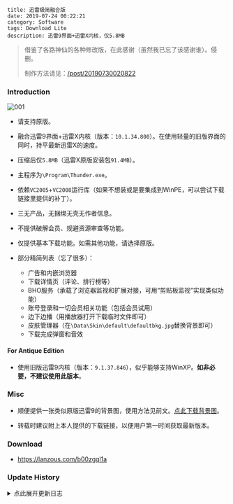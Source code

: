 ```
title: 迅雷极简融合版
date: 2019-07-24 00:22:21
category: Software
tags: Download Lite
description: 迅雷9界面+迅雷X内核，仅5.8MB
```

> 借鉴了各路神仙的各种修改版，在此感谢（虽然我已忘了该感谢谁）。侵删。
>
> 制作方法请见：<a data-sl href="/post/20190730020822">/post/20190730020822</a>

### Introduction

![001](/res/20190724-002221-001.png)

* 请支持原版。

* 融合迅雷9界面+迅雷X内核（版本：`10.1.34.800`）。在使用轻量的旧版界面的同时，持平最新迅雷X的速度。

* 压缩后仅`5.8MB`（迅雷X原版安装包`91.4MB`）。

* 主程序为`\Program\Thunder.exe`。

* 依赖`VC2005`+`VC2008`运行库（如果不想装或是要集成到WinPE，可以尝试下载链接里提供的补丁）。

* 三无产品，无捆绑无壳无作者信息。

* 不提供破解会员、规避资源审查等功能。

* 仅提供基本下载功能。如需其他功能，请选择原版。

* 部分精简列表（忘了很多）：
    * 广告和内嵌浏览器
    * 下载详情页（评论、排行榜等）
    * BHO服务（承载了浏览器监视和扩展对接，可用“剪贴板监视”实现类似功能）
    * 账号登录和一切会员相关功能（包括会员试用）
    * 边下边播（用播放器打开下载临时文件即可）
    * 皮肤管理器（在`\Data\Skin\default\defaultbkg.jpg`替换背景即可）
    * 下载完成弹窗和音效

#### For Antique Edition

* 使用旧版迅雷9内核（版本：`9.1.37.846`），似乎能够支持WinXP。**如非必要，不建议使用此版本**。

### Misc

* 顺便提供一张类似原版迅雷9的背景图，使用方法见前文。<a download="defaultbkg.jpg" href="data:image/jpeg;base64,iVBORw0KGgoAAAANSUhEUgAAAAEAAADICAIAAACmkByiAAAAOElEQVR4AWN8/eELEwMDA0n4P3ZxCsxhpI0b/qPpodAOTHdSaD7Fahmp55b/1HY7Iz49A5vmiMcAMxcUU0SJqrMAAAAASUVORK5CYII=">点此下载背景图</a>。
<!-- 没错，其实这是张PNG图片，照样好使，不是么？ -->

* 转载时建议附上本人提供的下载链接，以便用户第一时间获取最新版本。

### Download

* <https://lanzous.com/b00zgql1a>

### Update History

<details>
<summary>点此展开更新日志</summary>

#### 20200522

* 升级内核至`10.1.34.800`。

#### 20200516

* 减小体积。

* 修复：
    * 默认启用且无法禁用`.torrent`文件自动关联。
    * 主界面右下速度显示过于靠右（缺失会员加速提示所致）。

* 移除：
    * 老板键（可用其他老板键软件替代）。
    * 一些DLL的ASLR标记。

* 其他调整：
    * 设置页面无需最大化也能看到全部内容。
    * 将任务列表“没有正在下载任务”等提示文本统一改为“暂无下载任务”。
    * 悬浮窗贴图重绘。
    * 下载项“继续下载”按钮微调。
    * 保留`\Profiles\TaskDb.dat`（SQLite），在低配设备上大幅提升首次启动速度。
    * 程序目录结构更合理。
    * 更改一些默认设置。

* 这个版本可能不会发布，延期至迅雷X官方更新后同步更新内核。

#### 20200503

* 微调图标（边沿平滑，颜色减淡）。

* 升级内核至`10.1.33.770`。

* 更改命名：原“普通版”改为“古董版”，原“融合版”改为“普通版”。希望此次命名更改能引导更多用户用上新内核。

#### 20200322

* 升级内核至`10.1.31.740`。

#### 20200122

* 减小体积。

* 这是第一个无明显Bug，可长期使用的稳定版本。

* 移除：
    * 主界面工具栏上残留的空白按钮。

#### 20200121

* 减小体积。

* 移除：
    * 残留的lua脚本。

* 其他：
    * 托盘图标文件名称由`thunder.ico`改为`tray.ico`，更“符合人体工学”，避免在隐藏扩展名时混淆（“每次都点错！”——这位傻得可爱的网友如是说）。

#### 20200119

* 减小体积。

* 移除：
    * 下载任务右键菜单内残留的空白条目。
    * 残留的lua脚本。

* 其他调整：
    * 简化皮肤加载流程，小幅提升启动速度。

#### 20200114

* 减小体积：`4.6MB`->`4.5MB`；融合版`5.9MB`->`5.8MB`。

* 修复：
    * 设置页面内的“自动修改为上次使用的目录”选项失效。
    * 主窗口流量监视气泡边缘透明。
    * 新建下载弹窗内的任务临时设置功能失效。

* 移除：
    * 悬浮窗`+0KB/s`字样（原为会员加速数值）。
    * 悬浮窗旋转光珠动画。
    * 设置页面Ratio控件特效。
    * 下载列表右侧边框。
    * 残留的位图和文本资源。
    * 部分提示窗图标。
    * 残留的菜单失效条目（仍有部分条目未能完美去除）。
    * 残留的设置项。
    * BHO服务残留的监视进程列表。
    * 独立代理（可用其他代理工具实现）。

* 其他调整：
    * 设置页面标签仅保留关闭按钮。
    * 减小主窗口最小高度。
    * 窗口阴影更自然。
    * 其他细微调整。

#### 20200101

* 元旦放假咯！

* 减小体积：`4.7MB`->`4.6MB`；融合版内核升级至`10.1.27.658`，略有增重：`5.7MB`->`5.9MB`。

* 移除：
    * 残留的MiniUnZip组件。
    * DownloadSDK各组件数字签名。
    * 各菜单和工具栏内残留的失效条目以及过多分隔线（部分条目未能完美去除，仅采用替换为空白字符串的方法实现）。
    * 残留的设置项。

* 其他调整：
    * 淡化主窗口边框和阴影颜色。
    * 减小下载列表滚动条宽度，降低不透明度。

#### 20190803

* 减小体积：`4.7MB`->`4.7MB`；融合版`5.8MB`->`5.7MB`。

* 移除：
    * 残留的PE清单

* 其他调整：
    * 使用标准PE头。
    * 减小运行库补丁的体积。

#### 20190802

* 减小体积：`4.9MB`->`4.7MB`；融合版`5.9MB`->`5.8MB`。

* 移除：
    * 残留的PE调试信息和映射表。
    * 残留的证书和数字签名。

* 其他调整：
    * 微调主程序图标（边缘平滑）。

#### 20190801

* 减小体积：`5.2MB`->`4.9MB`；融合版`6.2MB`->`5.9MB`。

* 移除：
    * 残留的图片。
    * 残留的lua脚本。

* 其他调整：
    * 微调主窗口布局和配色。
    * 微调主程序图标（扁平化）。

#### 20190731

* 移除：
    * 残留的图片。
    * 残留的lua脚本。

* 其他调整：
    * 主窗口右上关闭按钮更锐利。
    * 微调下载项中某些按钮的大小。
    * 微调主工具栏上的某些按钮。

#### 20190730

* 减小体积：`5.6MB`->`5.2MB`。

* 移除：
    * 残留的设置项。
    * 残留的图片。
    * 残留的lua脚本。
    * 残留的浏览器组件。

* 其他调整：
    * 在设置页面添加引导用户拉伸窗口的提示。
    * 提供融合内核版，使用`10.1.18.500 DownloadSDK`，压缩后`6.2MB`，。

#### 20190729

* 减小体积：`5.7MB`->`5.6MB`。

* 修复：
    * 托盘右键菜单无法切换悬浮窗状态。

* 移除：
    * 残留的图片。
    * 残留的lua脚本。

#### 20190728

* 减小体积：`5.8MB`->`5.7MB`。

* 修复：
    * 悬浮窗进度动画悬空。
    * 主窗口流量监视气泡背景透明。

* 移除：
    * 悬浮窗上的会员相关残留。
    * 残留的图片。

* 其他调整：
    * 降级一些无用但不可删除的组件。
    * 微调设置页面标签。

#### 20190727

* 减小体积：`7.4MB`->`5.8MB`。

* 修复：
    * 主窗口右侧边框过宽。

* 移除：
    * BHO服务。
    * 下载详情页。
    * 残留的图片。
    * 残留的设置项。
    * 启动时主窗口背景渐变动画。
    * 原有下载项图标（以两个通用图标表示所有类型）。

#### 20190726

* 减小体积：`7.6MB`->`7.4MB`。

* 修复：
    * 悬浮窗跳动。
    * 部分弹出气泡背景透明。
    * 窗口翻转动画失效。

* 移除：
    * 菜单项图标。
    * 会员相关残留。

* 其他调整：
    * 设置页面左移，以免用户找不到设置内容（但查看完整内容仍需拉伸窗口）。

#### 20190724

* 首个版本。

</details>
